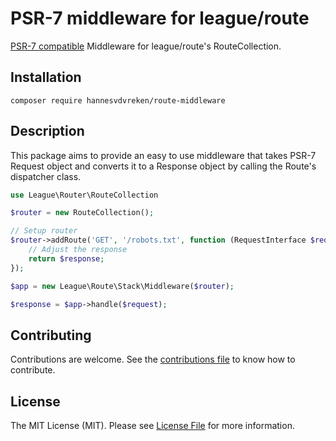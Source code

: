 # PSR-7 middleware for league/route

[PSR-7 compatible](https://github.com/hannesvdvreken/psr7-middlewares) Middleware for league/route's RouteCollection.

## Installation

```
composer require hannesvdvreken/route-middleware
```

## Description

This package aims to provide an easy to use middleware that takes PSR-7 Request object and converts it
to a Response object by calling the Route's dispatcher class.

```php
use League\Router\RouteCollection

$router = new RouteCollection();

// Setup router
$router->addRoute('GET', '/robots.txt', function (RequestInterface $request, ResponseInterface $response) {
    // Adjust the response
    return $response;
});

$app = new League\Route\Stack\Middleware($router);

$response = $app->handle($request);
```

## Contributing

Contributions are welcome. See the [contributions file](CONTRIBUTING.md) to know how to contribute.

## License

The MIT License (MIT). Please see [License File](LICENSE) for more information.

